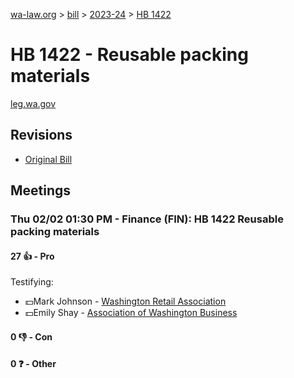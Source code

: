 [wa-law.org](/) > [bill](/bill/) > [2023-24](/bill/2023-24/) > [HB 1422](/bill/2023-24/hb/1422/)

# HB 1422 - Reusable packing materials
[leg.wa.gov](https://app.leg.wa.gov/billsummary?BillNumber=1422&Year=2023&Initiative=false)

## Revisions
* [Original Bill](1/)

## Meetings
### Thu 02/02 01:30 PM - Finance (FIN): HB 1422 Reusable packing materials
#### 27 👍 - Pro
Testifying:
* 💵Mark Johnson - [Washington Retail Association](/org/washington_retail_association/)
* 💵Emily Shay - [Association of Washington Business](/org/association_of_washington_business/)

#### 0 👎 - Con

#### 0 ❓ - Other
